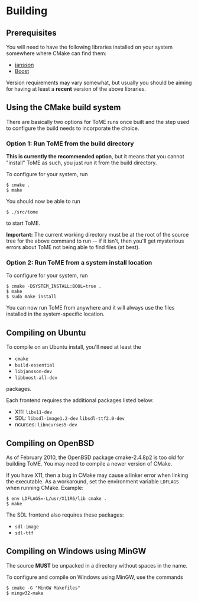 # Building

## Prerequisites

You will need to have the following libraries installed on your system
somewhere where CMake can find them:

- [jansson](http://www.digip.org/jansson/)
- [Boost](https://www.boost.org/)

Version requirements may vary somewhat, but usually you should be
aiming for having at least a **recent** version of the above libraries.

## Using the CMake build system

There are basically two options for ToME runs once built and the step
used to configure the build needs to incorporate the choice.

### **Option 1:** Run ToME from the build directory

**This is currently the recommended option**, but it means that you
cannot "install" ToME as such, you just run it from the build
directory.

To configure for your system, run

    $ cmake .
    $ make

You should now be able to run

    $ ./src/tome

to start ToME.

**Important:** The current working directory must be at the root of
the source tree for the above command to run -- if it isn't, then
you'll get mysterious errors about ToME not being able to find files
(at best).


### **Option 2:** Run ToME from a system install location

To configure for your system, run

    $ cmake -DSYSTEM_INSTALL:BOOL=true .
    $ make
    $ sudo make install

You can now run ToME from anywhere and it will always use the files
installed in the system-specific location.


## Compiling on Ubuntu

To compile on an Ubuntu install, you'll need at least the 

- `cmake`
- `build-essential`
- `libjansson-dev`
- `libboost-all-dev`

packages.

Each frontend requires the additional packages listed below:

- X11: `libx11-dev`
- SDL: `libsdl-image1.2-dev` `libsdl-ttf2.0-dev`
- ncurses: `libncurses5-dev`


## Compiling on OpenBSD

As of February 2010, the OpenBSD package cmake-2.4.8p2 is too old for
building ToME. You may need to compile a newer version of CMake.

If you have X11, then a bug in CMake may cause a linker error when
linking the executable. As a workaround, set the environment variable
`LDFLAGS` when running CMake. Example:

    $ env LDFLAGS=-L/usr/X11R6/lib cmake .
    $ make

The SDL frontend also requires these packages:

- `sdl-image`
- `sdl-ttf`


## Compiling on Windows using MinGW

The source **MUST** be unpacked in a directory without spaces in the
name.

To configure and compile on Windows using MinGW, use the commands

    $ cmake -G "MinGW Makefiles"
    $ mingw32-make
